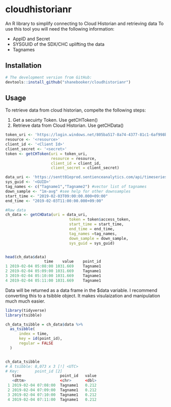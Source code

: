 
cloudhistorianr
===============

An R library to simplify connecting to Cloud Historian and retrieving data To use this tool you will need the following information:

-   AppID and Secret
-   SYSGUID of the SDX/CHC uplifting the data
-   Tagnames

Installation
------------

``` r
# The development version from GitHub:
devtools::install_github("shanebooker/cloudhistorianr")
```

Usage
-----

To retrieve data from cloud historian, compelte the following steps:

1.  Get a secuirty Token. Use getCHToken()
2.  Retrieve data from Cloud Historian. Use getCHData()

``` r
token_uri <- 'https://login.windows.net/805ba517-8a74-4377-81c1-6af998bc4709/oauth2/token'
resource <- '<resource>'
client_id <- '<Client Id>'
client_secret <- '<secret>'
token <- getCHToken(uri = token_uri, 
                    resource = resource, 
                    client_id = client_id, 
                    client_secret = client_secret)

data_uri <- 'https://sentt01eprod.sentienceanalytics.com/api/timeseries/values/summary'
sys_guid <- '<GUID>'
tag_names <- c("Tagname1","Tagname2") #vector list of tagnames 
down_sample <- "1m-avg" #see help for other downsamples
start_time <- "2019-02-03T09:00:00.000+09:00" 
end_time <- "2019-02-03T11:00:00.000+09:00"

#Raw data
ch_data <- getCHData(uri = data_uri, 
                            token = token$access_token, 
                            start_time = start_time, 
                            end_time = end_time, 
                            tag_names =tag_names, 
                            down_sample = down_sample,
                            sys_guid = sys_guid)


head(ch_data$data)
                 time    value    point_id
1 2019-02-04 05:08:00 1031.669    Tagname1
2 2019-02-04 05:09:00 1031.669    Tagname1
3 2019-02-04 05:10:00 1031.669    Tagname1
4 2019-02-04 05:11:00 1031.669    Tagname1
```

Data will be returned as a data frame in the $data variable. I recommend converting this to a tsibble object. It makes visulaization and manipulation much much easier.

``` r
library(tidyverse)
library(tsibble)

ch_data_tsibble = ch_data$data %>%
  as_tsibble(
      index = time,
      key = id(point_id),
      regular = FALSE
  )


ch_data_tsibble
# A tsibble: 8,073 x 3 [!] <UTC>
# Key:       point_id [2]
   time                 point_id   value
   <dttm>               <chr>      <dbl>
 1 2019-02-04 07:08:00  Tagname1   0.212
 2 2019-02-04 07:09:00  Tagname1   0.212
 3 2019-02-04 07:10:00  Tagname1   0.212
 4 2019-02-04 07:11:00  Tagname1   0.212 
```
